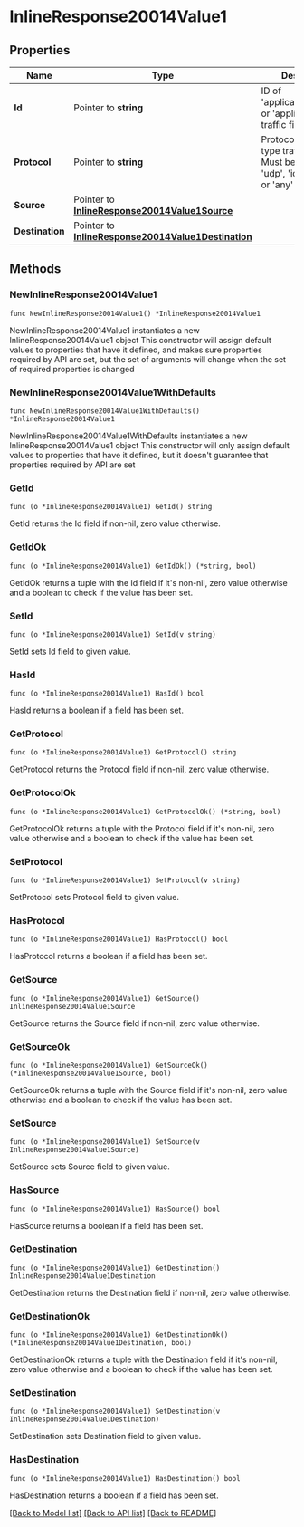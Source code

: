 # InlineResponse20014Value1

## Properties

Name | Type | Description | Notes
------------ | ------------- | ------------- | -------------
**Id** | Pointer to **string** | ID of &#39;applicationCategory&#39; or &#39;application&#39; type traffic filter | [optional] 
**Protocol** | Pointer to **string** | Protocol of &#39;custom&#39; type traffic filter. Must be one of: &#39;tcp&#39;, &#39;udp&#39;, &#39;icmp&#39;, &#39;icmp6&#39; or &#39;any&#39; | [optional] 
**Source** | Pointer to [**InlineResponse20014Value1Source**](InlineResponse20014Value1Source.md) |  | [optional] 
**Destination** | Pointer to [**InlineResponse20014Value1Destination**](InlineResponse20014Value1Destination.md) |  | [optional] 

## Methods

### NewInlineResponse20014Value1

`func NewInlineResponse20014Value1() *InlineResponse20014Value1`

NewInlineResponse20014Value1 instantiates a new InlineResponse20014Value1 object
This constructor will assign default values to properties that have it defined,
and makes sure properties required by API are set, but the set of arguments
will change when the set of required properties is changed

### NewInlineResponse20014Value1WithDefaults

`func NewInlineResponse20014Value1WithDefaults() *InlineResponse20014Value1`

NewInlineResponse20014Value1WithDefaults instantiates a new InlineResponse20014Value1 object
This constructor will only assign default values to properties that have it defined,
but it doesn't guarantee that properties required by API are set

### GetId

`func (o *InlineResponse20014Value1) GetId() string`

GetId returns the Id field if non-nil, zero value otherwise.

### GetIdOk

`func (o *InlineResponse20014Value1) GetIdOk() (*string, bool)`

GetIdOk returns a tuple with the Id field if it's non-nil, zero value otherwise
and a boolean to check if the value has been set.

### SetId

`func (o *InlineResponse20014Value1) SetId(v string)`

SetId sets Id field to given value.

### HasId

`func (o *InlineResponse20014Value1) HasId() bool`

HasId returns a boolean if a field has been set.

### GetProtocol

`func (o *InlineResponse20014Value1) GetProtocol() string`

GetProtocol returns the Protocol field if non-nil, zero value otherwise.

### GetProtocolOk

`func (o *InlineResponse20014Value1) GetProtocolOk() (*string, bool)`

GetProtocolOk returns a tuple with the Protocol field if it's non-nil, zero value otherwise
and a boolean to check if the value has been set.

### SetProtocol

`func (o *InlineResponse20014Value1) SetProtocol(v string)`

SetProtocol sets Protocol field to given value.

### HasProtocol

`func (o *InlineResponse20014Value1) HasProtocol() bool`

HasProtocol returns a boolean if a field has been set.

### GetSource

`func (o *InlineResponse20014Value1) GetSource() InlineResponse20014Value1Source`

GetSource returns the Source field if non-nil, zero value otherwise.

### GetSourceOk

`func (o *InlineResponse20014Value1) GetSourceOk() (*InlineResponse20014Value1Source, bool)`

GetSourceOk returns a tuple with the Source field if it's non-nil, zero value otherwise
and a boolean to check if the value has been set.

### SetSource

`func (o *InlineResponse20014Value1) SetSource(v InlineResponse20014Value1Source)`

SetSource sets Source field to given value.

### HasSource

`func (o *InlineResponse20014Value1) HasSource() bool`

HasSource returns a boolean if a field has been set.

### GetDestination

`func (o *InlineResponse20014Value1) GetDestination() InlineResponse20014Value1Destination`

GetDestination returns the Destination field if non-nil, zero value otherwise.

### GetDestinationOk

`func (o *InlineResponse20014Value1) GetDestinationOk() (*InlineResponse20014Value1Destination, bool)`

GetDestinationOk returns a tuple with the Destination field if it's non-nil, zero value otherwise
and a boolean to check if the value has been set.

### SetDestination

`func (o *InlineResponse20014Value1) SetDestination(v InlineResponse20014Value1Destination)`

SetDestination sets Destination field to given value.

### HasDestination

`func (o *InlineResponse20014Value1) HasDestination() bool`

HasDestination returns a boolean if a field has been set.


[[Back to Model list]](../README.md#documentation-for-models) [[Back to API list]](../README.md#documentation-for-api-endpoints) [[Back to README]](../README.md)


